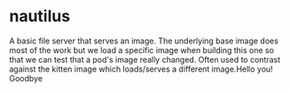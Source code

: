 # nautilus

A basic file server that serves an image. The underlying base image does most
of the work but we load a specific image when building this one so that we
can test that a pod's image really changed. Often used to contrast against
the kitten image which loads/serves a different image.Hello you!
Goodbye
